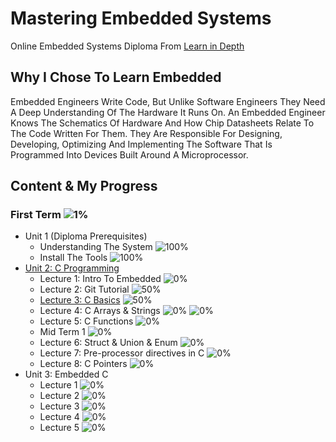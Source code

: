 # Mastering Embedded Systems
Online Embedded Systems Diploma From [Learn in Depth](https://www.learn-in-depth.com)

## Why I Chose To Learn Embedded 
Embedded Engineers Write Code, But Unlike Software Engineers They Need A Deep Understanding Of The Hardware It Runs On. An Embedded Engineer Knows The Schematics Of Hardware And How Chip Datasheets Relate To The Code Written For Them. They Are Responsible For Designing, Developing, Optimizing And Implementing The Software That Is Programmed Into Devices Built Around A Microprocessor. 

## Content & My Progress
### First Term ![1%](https://progress-bar.dev/1?title=InProgress)
* Unit 1 (Diploma Prerequisites)
  * Understanding The System ![100%](https://progress-bar.dev/100)
  * Install The Tools ![100%](https://progress-bar.dev/100)
* [Unit 2: C Programming](www.google.com)
  * Lecture 1: Intro To Embedded ![0%](https://progress-bar.dev/0)
  * Lecture 2: Git Tutorial ![50%](https://progress-bar.dev/50)
  * [Lecture 3: C Basics](www.google.com)  ![50%](https://progress-bar.dev/50)
  * Lecture 4: C Arrays & Strings ![0%](https://progress-bar.dev/0) ![0%](https://progress-bar.dev/0)
  * Lecture 5: C Functions ![0%](https://progress-bar.dev/0)
  * Mid Term 1 ![0%](https://progress-bar.dev/0)
  * Lecture 6: Struct & Union & Enum ![0%](https://progress-bar.dev/0)
  * Lecture 7: Pre-processor directives in C ![0%](https://progress-bar.dev/0)
  * Lecture 8: C Pointers ![0%](https://progress-bar.dev/0)
* Unit 3: Embedded C
  * Lecture 1 ![0%](https://progress-bar.dev/0)
  * Lecture 2 ![0%](https://progress-bar.dev/0)
  * Lecture 3 ![0%](https://progress-bar.dev/0)
  * Lecture 4 ![0%](https://progress-bar.dev/0)
  * Lecture 5 ![0%](https://progress-bar.dev/0)
  
  
